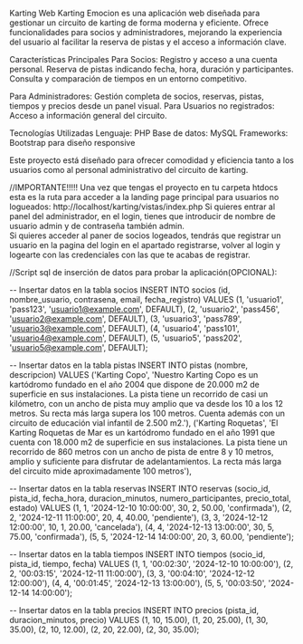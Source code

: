Karting Web 
Karting Emocion es una aplicación web diseñada para gestionar un circuito de karting de forma moderna y eficiente. Ofrece funcionalidades para socios y administradores, mejorando la experiencia del usuario al facilitar la reserva de pistas y el acceso a información clave.

Características Principales
Para Socios:
Registro y acceso a una cuenta personal.
Reserva de pistas indicando fecha, hora, duración y participantes.
Consulta y comparación de tiempos en un entorno competitivo.

Para Administradores:
Gestión completa de socios, reservas, pistas, tiempos y precios desde un panel visual.
Para Usuarios no registrados:
Acceso a información general del circuito.

Tecnologías Utilizadas
Lenguaje: PHP
Base de datos: MySQL
Frameworks: Bootstrap para diseño responsive

Este proyecto está diseñado para ofrecer comodidad y eficiencia tanto a los usuarios como al personal administrativo del circuito de karting.


//IMPORTANTE!!!!!
Una vez que tengas el proyecto en tu carpeta htdocs esta es la ruta para acceder a la landing page principal para usuarios no logueados:   http://localhost/karting/vistas/index.php
Si quieres entrar al panel del administrador, en el login, tienes que introducir de nombre de usuario admin y de contraseña también admin.  
Si quieres acceder al paner de socios logeados, tendrás que registrar un usuario en la pagina del login en el apartado registrarse, volver al login y logearte con las credenciales con las que te acabas de registrar.               


//Script sql de inserción de datos para probar la aplicación(OPCIONAL): 

-- Insertar datos en la tabla socios
INSERT INTO socios (id, nombre_usuario, contrasena, email, fecha_registro) VALUES
(1, 'usuario1', 'pass123', 'usuario1@example.com', DEFAULT),
(2, 'usuario2', 'pass456', 'usuario2@example.com', DEFAULT),
(3, 'usuario3', 'pass789', 'usuario3@example.com', DEFAULT),
(4, 'usuario4', 'pass101', 'usuario4@example.com', DEFAULT),
(5, 'usuario5', 'pass202', 'usuario5@example.com', DEFAULT);

-- Insertar datos en la tabla pistas
INSERT INTO pistas (nombre, descripcion) VALUES
('Karting Copo', 'Nuestro Karting Copo es un kartódromo fundado en el año 2004 que dispone de 20.000 m2 de superficie en sus instalaciones. La pista tiene un recorrido de casi un kilómetro, con un ancho de pista muy amplio que va desde los 10 a los 12 metros. Su recta más larga supera los 100 metros. Cuenta además con un circuito de educación vial infantil de 2.500 m2.'),
('Karting Roquetas', 'El Karting Roquetas de Mar es un kartódromo fundado en el año 1991 que cuenta con 18.000 m2 de superficie en sus instalaciones. La pista tiene un recorrido de 860 metros con un ancho de pista de entre 8 y 10 metros, amplio y suficiente para disfrutar de adelantamientos. La recta más larga del circuito mide aproximadamente 100 metros'),

-- Insertar datos en la tabla reservas
INSERT INTO reservas (socio_id, pista_id, fecha_hora, duracion_minutos, numero_participantes, precio_total, estado) VALUES
(1, 1, '2024-12-10 10:00:00', 30, 2, 50.00, 'confirmada'),
(2, 2, '2024-12-11 11:00:00', 20, 4, 40.00, 'pendiente'),
(3, 3, '2024-12-12 12:00:00', 10, 1, 20.00, 'cancelada'),
(4, 4, '2024-12-13 13:00:00', 30, 5, 75.00, 'confirmada'),
(5, 5, '2024-12-14 14:00:00', 20, 3, 60.00, 'pendiente');

-- Insertar datos en la tabla tiempos
INSERT INTO tiempos (socio_id, pista_id, tiempo, fecha) VALUES
(1, 1, '00:02:30', '2024-12-10 10:00:00'),
(2, 2, '00:03:15', '2024-12-11 11:00:00'),
(3, 3, '00:04:10', '2024-12-12 12:00:00'),
(4, 4, '00:01:45', '2024-12-13 13:00:00'),
(5, 5, '00:03:50', '2024-12-14 14:00:00');

-- Insertar datos en la tabla precios
INSERT INTO precios (pista_id, duracion_minutos, precio) VALUES
(1, 10, 15.00),
(1, 20, 25.00),
(1, 30, 35.00),
(2, 10, 12.00),
(2, 20, 22.00),
(2, 30, 35.00);







